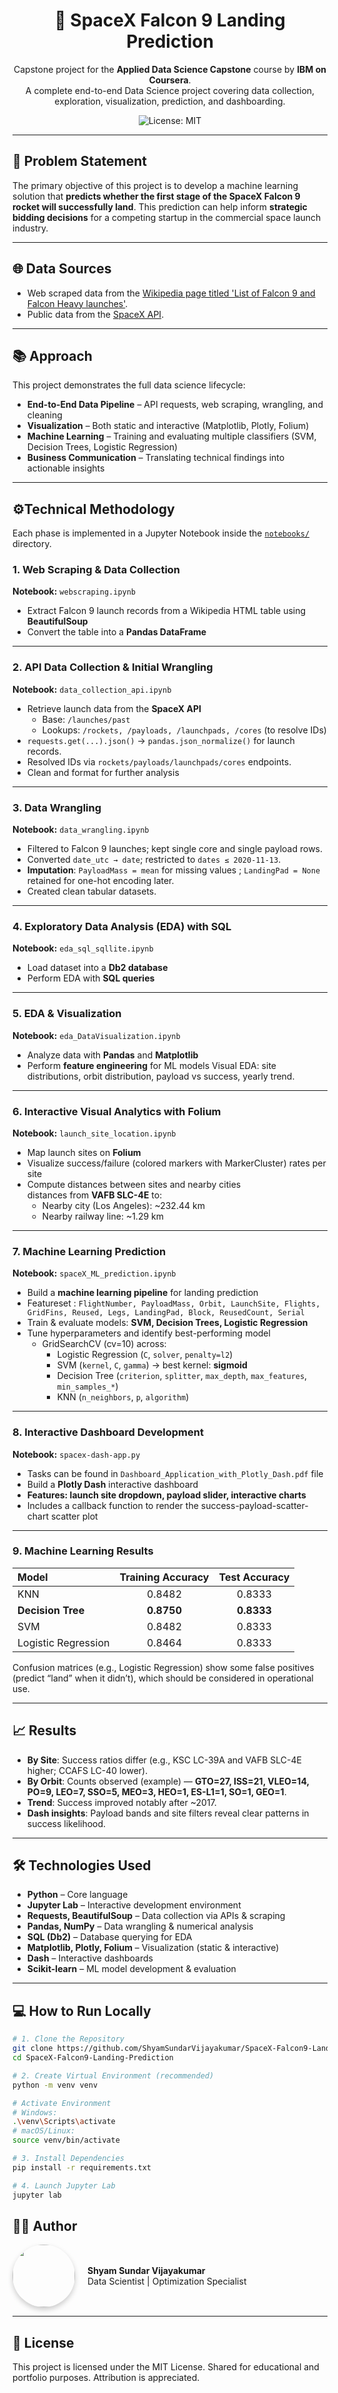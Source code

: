 <div align="center">
  <h1>🚀 SpaceX Falcon 9 Landing Prediction</h1>
  <p>
    Capstone project for the <strong>Applied Data Science Capstone</strong> course by <strong>IBM on Coursera</strong>.<br>
    A complete end-to-end Data Science project covering data collection, exploration, visualization, prediction, and dashboarding.
  </p>
  <img src="https://img.shields.io/badge/License-MIT-blue" alt="License: MIT">
</div>

---

## 🎯 Problem Statement
The primary objective of this project is to develop a machine learning solution that **predicts whether the first stage of the SpaceX Falcon 9 rocket will successfully land**. This prediction can help inform **strategic bidding decisions** for a competing startup in the commercial space launch industry.

---

## 🌐 Data Sources

  * Web scraped data from the [Wikipedia page titled 'List of Falcon 9 and Falcon Heavy launches'](https://en.wikipedia.org/wiki/List_of_Falcon_9_and_Falcon_Heavy_launches).
  * Public data from the [SpaceX API](https://api.spacexdata.com/v4/launches/past).

---

## 📚 Approach
This project demonstrates the full data science lifecycle:

- **End-to-End Data Pipeline** – API requests, web scraping, wrangling, and cleaning  
- **Visualization** – Both static and interactive (Matplotlib, Plotly, Folium)  
- **Machine Learning** – Training and evaluating multiple classifiers (SVM, Decision Trees, Logistic Regression)  
- **Business Communication** – Translating technical findings into actionable insights  

---

## ⚙️Technical Methodology
Each phase is implemented in a Jupyter Notebook inside the [`notebooks/`](notebooks/) directory.

### 1. Web Scraping & Data Collection  
**Notebook:** `webscraping.ipynb`  
- Extract Falcon 9 launch records from a Wikipedia HTML table using **BeautifulSoup**  
- Convert the table into a **Pandas DataFrame**

---

### 2. API Data Collection & Initial Wrangling  
**Notebook:** `data_collection_api.ipynb`  
- Retrieve launch data from the **SpaceX API**
  - Base: `/launches/past`
  - Lookups: `/rockets, /payloads, /launchpads, /cores` (to resolve IDs)
- `requests.get(...).json()` → `pandas.json_normalize()` for launch records.
- Resolved IDs via `rockets/payloads/launchpads/cores` endpoints.
- Clean and format for further analysis

---

### 3. Data Wrangling  
**Notebook:** `data_wrangling.ipynb`  
- Filtered to Falcon 9 launches; kept single core and single payload rows.
- Converted `date_utc → date`; restricted to `dates ≤ 2020-11-13`.
- **Imputation**: `PayloadMass = mean` for missing values ; `LandingPad = None` retained for one-hot encoding later.
- Created clean tabular datasets.

---
### 4. Exploratory Data Analysis (EDA) with SQL  
**Notebook:** `eda_sql_sqllite.ipynb`  
- Load dataset into a **Db2 database**  
- Perform EDA with **SQL queries**

---

### 5. EDA & Visualization  
**Notebook:** `eda_DataVisualization.ipynb`  
- Analyze data with **Pandas** and **Matplotlib**  
- Perform **feature engineering** for ML models
Visual EDA: site distributions, orbit distribution, payload vs success, yearly trend.
---

### 6. Interactive Visual Analytics with Folium  
**Notebook:** `launch_site_location.ipynb`  
- Map launch sites on **Folium**
- Visualize success/failure (colored markers with MarkerCluster) rates per site  
- Compute distances between sites and nearby cities  
  distances from **VAFB SLC-4E** to:
  - Nearby city (Los Angeles): ~232.44 km
  - Nearby railway line: ~1.29 km

---

### 7. Machine Learning Prediction  
**Notebook:** `spaceX_ML_prediction.ipynb`  
- Build a **machine learning pipeline** for landing prediction
- Featureset : `FlightNumber, PayloadMass, Orbit, LaunchSite, Flights, GridFins, Reused, Legs, LandingPad, Block, ReusedCount, Serial`
- Train & evaluate models: **SVM, Decision Trees, Logistic Regression**
- Tune hyperparameters and identify best-performing model  
  - GridSearchCV (cv=10) across:
    - Logistic Regression (`C`, `solver`, `penalty=l2`)
    - SVM (`kernel`, `C`, `gamma`) → best kernel: **sigmoid**
    - Decision Tree (`criterion`, `splitter`, `max_depth`, `max_features`, `min_samples_*`)
    - KNN (`n_neighbors`, `p`, `algorithm`)

---
### 8. Interactive Dashboard Development  
**Notebook:** `spacex-dash-app.py`  
- Tasks can be found in `Dashboard_Application_with_Plotly_Dash.pdf` file
- Build a **Plotly Dash** interactive dashboard  
- **Features: launch site dropdown, payload slider, interactive charts**  
- Includes a callback function to render the success-payload-scatter-chart scatter plot  

---

### 9. Machine Learning Results

| Model | Training Accuracy | Test Accuracy |
| :--- | :---: | :---: |
| KNN | 0.8482 | 0.8333 |
| **Decision Tree** | **0.8750** | **0.8333** |
| SVM | 0.8482 | 0.8333 |
| Logistic Regression | 0.8464 | 0.8333 |


Confusion matrices (e.g., Logistic Regression) show some false positives (predict “land” when it didn’t), which should be considered in operational use.

---

## 📈 Results

  - **By Site**: Success ratios differ (e.g., KSC LC-39A and VAFB SLC-4E higher; CCAFS LC-40 lower).
  - **By Orbit**: Counts observed (example) — **GTO=27, ISS=21, VLEO=14, PO=9, LEO=7, SSO=5, MEO=3, HEO=1, ES-L1=1, SO=1, GEO=1**.
  - **Trend**: Success improved notably after ~2017.
  - **Dash insights**: Payload bands and site filters reveal clear patterns in success likelihood.

---
## 🛠️ Technologies Used
- **Python** – Core language  
- **Jupyter Lab** – Interactive development environment  
- **Requests, BeautifulSoup** – Data collection via APIs & scraping  
- **Pandas, NumPy** – Data wrangling & numerical analysis  
- **SQL (Db2)** – Database querying for EDA  
- **Matplotlib, Plotly, Folium** – Visualization (static & interactive)  
- **Dash** – Interactive dashboards  
- **Scikit-learn** – ML model development & evaluation  

---

## 💻 How to Run Locally

```bash
# 1. Clone the Repository
git clone https://github.com/ShyamSundarVijayakumar/SpaceX-Falcon9-Landing-Prediction.git
cd SpaceX-Falcon9-Landing-Prediction

# 2. Create Virtual Environment (recommended)
python -m venv venv

# Activate Environment
# Windows:
.\venv\Scripts\activate
# macOS/Linux:
source venv/bin/activate

# 3. Install Dependencies
pip install -r requirements.txt

# 4. Launch Jupyter Lab
jupyter lab
```

## 👨‍💻 Author
<div style="display: flex; align-items: center; gap: 20px"> <img src="https://avatars.githubusercontent.com/u/27292813?s=200" width="100" style="border-radius: 50%; box-shadow: 0 4px 8px rgba(0,0,0,0.2)"> <div> <strong>Shyam Sundar Vijayakumar</strong><br> Data Scientist | Optimization Specialist </div> </div>

---

## 📜 License
This project is licensed under the MIT License.
Shared for educational and portfolio purposes. Attribution is appreciated.

